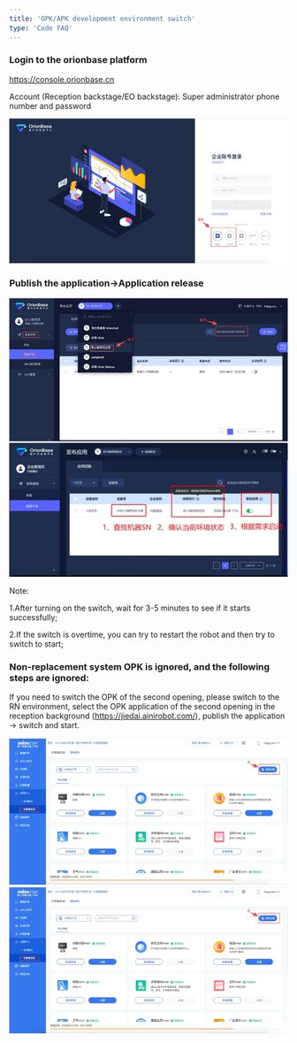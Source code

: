 ```yaml
---
title: 'OPK/APK development environment switch'
type: 'Code FAQ'
---
```


### Login to the orionbase platform 
https://console.orionbase.cn

Account (Reception backstage/EO backstage): Super administrator phone number and password

<img src="./assets/environment-switch-1.png">

### Publish the application->Application release

<img src="./assets/environment-switch-2.png">
<img src="./assets/environment-switch-3.png">

Note:

1.After turning on the switch, wait for 3-5 minutes to see if it starts successfully;

2.If the switch is overtime, you can try to restart the robot and then try to switch to start;

### Non-replacement system OPK is ignored, and the following steps are ignored:

If you need to switch the OPK of the second opening, please switch to the RN environment, select the OPK application of the second opening in the reception background (https://jiedai.ainirobot.com/), publish the application -> switch and start.

<img src="./assets/environment-switch-4.png">
<img src="./assets/environment-switch-4.png">
